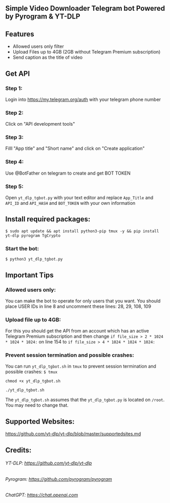 ## Simple Video Downloader Telegram bot Powered by Pyrogram & YT-DLP

## Features
- Allowed users only filter
- Upload Files up to 4GB (2GB without Telegram Premium subscription)
- Send caption as the title of video

## Get API

### Step 1:
Login into https://my.telegram.org/auth with your telegram phone number
### Step 2:
Click on "API development tools" 
### Step 3:
Filll "App title" and "Short name" and click on "Create application"
### Step 4:
Use @BotFather on telegram to create and get BOT TOKEN
### Step 5:
Open `yt_dlp_tgbot.py` with your text editor and replace `App_Title` and `API_ID` and `API_HASH` and `BOT_TOKEN` with your own information
## Install required packages:
`$ sudo apt update && apt install python3-pip tmux -y && pip install yt-dlp pyrogram TgCrypto`
### Start the bot:
`$ python3 yt_dlp_tgbot.py`

## Important Tips

### Allowed users only:
You can make the bot to operate for only users that you want. You should place USER IDs in line 8 and uncomment these lines: 28, 29, 108, 109
### Upload file up to 4GB:
For this you should get the API from an account which has an active Telegram Premium subscription and then change `if file_size > 2 * 1024 * 1024 * 1024:` on line 154 to `if file_size > 4 * 1024 * 1024 * 1024:`
### Prevent session termination and possible crashes:
You can run `yt_dlp_tgbot.sh` in `tmux` to prevent session termination and possible crashes:
`$ tmux`

`chmod +x yt_dlp_tgbot.sh`

`./yt_dlp_tgbot.sh`

The `yt_dlp_tgbot.sh` assumes that the  `yt_dlp_tgbot.py` is located on `/root`. You may need to change that.

## Supported Websites:
https://github.com/yt-dlp/yt-dlp/blob/master/supportedsites.md
## Credits:
###### YT-DLP: https://github.com/yt-dlp/yt-dlp
###### Pyrogram: https://github.com/pyrogram/pyrogram
###### ChatGPT: https://chat.openai.com
